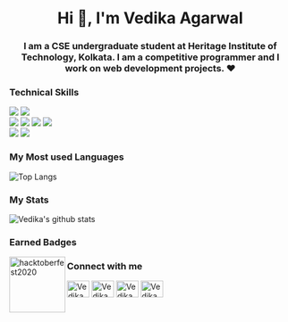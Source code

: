 <h1 align="center">Hi 👋, I'm Vedika Agarwal</h1>
<h3 align="center">I am a CSE undergraduate student at Heritage Institute of Technology, Kolkata. I am a competitive programmer and I work on web development projects. ❤</h3>

### Technical Skills
<img src="https://img.shields.io/badge/-C%20&%20C++-659ad2?style=flat&logo=c%2B%2B&logoColor=ffffff"> <img src="https://img.shields.io/badge/-Python%203-black?style=flat&logo=python&logoColor=white"> <br />
<img src = "https://img.shields.io/badge/-HTML5-E34F26?style=flat&logo=html5&logoColor=white"> <img src = "https://img.shields.io/badge/-CSS3-1572B6?style=flat&logo=css3&logoColor=white"> <img src="https://img.shields.io/badge/-ReactJS-%2300bfff%20"> 
<img src="https://img.shields.io/badge/-Bootstrap-563D7C?style=flat&logo=bootstrap&logoColor=white"> <br />
<img src="https://img.shields.io/badge/-Problem%20Solving-ffa804?style=flat"> <img src="https://img.shields.io/badge/-Database%20Management-4d008f?style=flat"> <br />

### My Most used Languages
![Top Langs](https://github-readme-stats.vercel.app/api/top-langs?username=vedikaag99&show_icons=true&&theme=radical)

### My Stats
![Vedika's github stats](https://github-readme-stats.vercel.app/api?username=vedikaag99&show_icons=true&&theme=radical)

### Earned Badges
<img src="https://res.cloudinary.com/practicaldev/image/fetch/s--ipK3ZYfm--/c_limit,f_auto,fl_progressive,q_80,w_375/https://dev-to-uploads.s3.amazonaws.com/uploads/badge/badge_image/80/hacktoberfest2020-badge_2.png" alt="hacktoberfest2020" img align="left" width="100" height="100">

### Connect with me
<p align="left">
<a href="https://linkedin.com/in/vedika-agarwal-a134311a9/" target="blank"><img align="center" src="https://cdn.jsdelivr.net/npm/simple-icons@3.0.1/icons/linkedin.svg" alt="Vedika Agarwal| Linkedin" height="30" width="40" /></a>
<a href="https://www.codechef.com/users/vedika_ag" target="blank"><img align="center" src="https://cdn.jsdelivr.net/npm/simple-icons@3.1.0/icons/codechef.svg" alt="Vedika Agarwal| CodeChef" height="30" width="40" /></a>
<a href="https://www.hackerrank.com/vedika_ag99" target="blank"><img align="center" src="https://cdn.jsdelivr.net/npm/simple-icons@3.0.1/icons/hackerrank.svg" alt="Vedika Agarwal| Hackerrank" height="30" width="40" /></a>
<a href="mailto:vedika.ag99@gmail.com" target="blank"><img align="center" src="https://cdn.jsdelivr.net/npm/simple-icons@v3/icons/gmail.svg" alt="Vedika Agarwal| Gmail" height="30" width="40" /></a>
</p>
